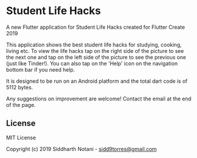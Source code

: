 # Student Life Hacks

A new Flutter application for Student Life Hacks created for Flutter Create 2019

This application shows the best student life hacks for studying, cooking, living etc.
To view the life hacks tap on the right side of the picture to see the next one and 
tap on the left side of the picture to see the previous one (just like Tinder!). 
You can also tap on the 'Help' icon on the navigation bottom bar if you need help.

It is designed to be run on an Android platform and the total dart code is of 5112 bytes.

Any suggestions on improvement are welcome! Contact the email at the end of the page.

## License

MIT License

Copyright (c) 2019 Siddharth Notani - sidd9torres@gmail.com

